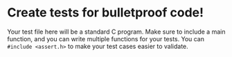 # Create tests for bulletproof code!
Your test file here will be a standard C program. 
Make sure to include a main function, and you can write multiple functions for your tests. You can `#include <assert.h>` to make your test cases easier to validate.